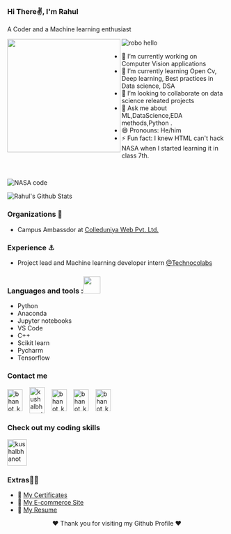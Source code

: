 ### Hi There✌, I'm  Rahul 
A Coder and a Machine learning enthusiast<br>

<img align="left" width="260" height="260" src="https://media.giphy.com/media/USV0ym3bVWQJJmNu3N/giphy.gif">

![robo hello](https://user-images.githubusercontent.com/51138087/93663951-39922d00-fa20-11ea-952b-48da7a6e5381.gif)<br>


- 🔭 I’m currently working on Computer Vision applications
- 🌱 I’m currently learning Open Cv, Deep learning, Best practices in Data science, DSA 
- 👯 I’m looking to collaborate on data science releated projects
- 💬 Ask me about  ML,DataScience,EDA methods,Python .
- 😄 Pronouns: He/him
- ⚡ Fun fact: I knew HTML can't hack NASA  when I started learning it in class 7th.

<br>

![NASA code](https://media.giphy.com/media/ZVik7pBtu9dNS/giphy.gif)

![Rahul's Github Stats](https://github-readme-stats.vercel.app/api?username=Rahulraj31&show_icons=true&theme=radical) 


### Organizations 🏢

- Campus Ambassdor at [Colleduniya Web Pvt. Ltd.](https://collegedunia.com/)

### Experience ⚓ 

- Project lead and Machine learning developer intern [@Technocolabs](https://github.com/Technocolabs100)

### Languages and tools :<img src="https://camo.githubusercontent.com/40dff491d4e8123af55298ef908faedb66c463e5/68747470733a2f2f6d656469612e67697068792e636f6d2f6d656469612f57556c706c634d704f43456d5447427442572f67697068792e676966" width="39px">


- Python
- Anaconda
- Jupyter notebooks
- VS Code
- C++
- Scikit learn
- Pycharm
- Tensorflow

### Contact me

<p align="left">
   <a href="mailto:pandeyrahulraj99@gmail.com"><img align="center" src="https://cdn.jsdelivr.net/npm/simple-icons@3.0.1/icons/gmail.svg" alt="bhanot_kushal" height="50" width="35" /></a> &nbsp;&nbsp;
  <a href="https://www.linkedin.com/in/rahul-raj-pandey-60b5861b1" target="_blank"><img align="center" src="https://cdn.jsdelivr.net/npm/simple-icons@3.0.1/icons/linkedin.svg" alt="kushalbhanot" height="60" width="35" /></a> &nbsp;&nbsp;
<a href="https://www.kaggle.com/rahulrajpandey31"><img align="center" src="https://cdn.jsdelivr.net/npm/simple-icons@3.0.1/icons/kaggle.svg" alt="bhanot_kushal" height="50" width="35" /></a> &nbsp;&nbsp;
  <a href="https://www.instagram.com/they.call.me.lunatic/"><img align="center" src="https://cdn.jsdelivr.net/npm/simple-icons@3.0.1/icons/instagram.svg" alt="bhanot_kushal" height="50" width="35" /></a> &nbsp;&nbsp;
    <a href="https://www.snapchat.com/add/lunatic.rahul"><img align="center" src="https://cdn.jsdelivr.net/npm/simple-icons@3.0.1/icons/snapchat.svg" alt="bhanot_kushal" height="50" width="35" /></a> &nbsp;&nbsp;

</p>

### Check out my coding skills
<p align="left">
  <a href="https://www.hackerrank.com/pandeyrahulraj99" target="_blank"><img align="center" src="https://cdn.jsdelivr.net/npm/simple-icons@3.0.1/icons/hackerrank.svg" alt="kushalbhanot" height="60" width="45" /></a> &nbsp;&nbsp;
</p>

### Extras🎈🎈
- 📄 [My Certificates](https://drive.google.com/drive/folders/15w2KqSBOAJteR4nXQbkcDOs3_r72ilc_?usp=sharing)
- 🎁 [My E-commerce Site](https://rahulice.herokuapp.com/)
- 📜 [My Resume](https://drive.google.com/file/d/1UdG_vv2-2yYdhz6xScpldjOJbyBd_35G/view?usp=sharing)


<p align="center"> 
❤️ Thank you for visiting my Github Profile ❤️</b>
</p>



 
